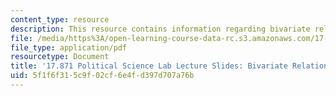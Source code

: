 ```yaml
---
content_type: resource
description: This resource contains information regarding bivariate relationships.
file: /media/https%3A/open-learning-course-data-rc.s3.amazonaws.com/17-871-political-science-laboratory-spring-2012/5f1f6f315c9f02cf6e4fd397d707a76b_MIT17_871S12_bivarat_reg12.pdf
file_type: application/pdf
resourcetype: Document
title: '17.871 Political Science Lab Lecture Slides: Bivariate Relationships'
uid: 5f1f6f31-5c9f-02cf-6e4f-d397d707a76b
---
```

